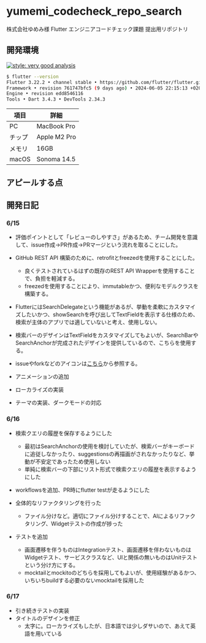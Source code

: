 # yumemi_codecheck_repo_search

株式会社ゆめみ様 Flutter エンジニアコードチェック課題 提出用リポジトリ

## 開発環境

[![style: very good analysis](https://img.shields.io/badge/style-very_good_analysis-B22C89.svg)](https://pub.dev/packages/very_good_analysis)

```bash
$ flutter --version
Flutter 3.22.2 • channel stable • https://github.com/flutter/flutter.git
Framework • revision 761747bfc5 (9 days ago) • 2024-06-05 22:15:13 +0200
Engine • revision edd8546116
Tools • Dart 3.4.3 • DevTools 2.34.3
```

| 項目   | 詳細         |
| ------ | ------------ |
| PC     | MacBook Pro  |
| チップ | Apple M2 Pro |
| メモリ | 16GB         |
| macOS  | Sonoma 14.5  |

## アピールする点

<!-- TODO 後でまとめる -->

## 開発日記

### 6/15

- 評価ポイントとして「レビューのしやすさ」があるため、チーム開発を意識して、issue作成→PR作成→PRマージという流れを取ることにした。
- GitHub REST API 構築のために、retrofitとfreezedを使用することにした。
  - 良くテストされているはずの既存のREST API Wrapperを使用することで、負担を軽減する。
  - freezedを使用することにより、immutableかつ、便利なモデルクラスを構築する。

- FlutterにはSearchDelegateという機能があるが、挙動を柔軟にカスタマイズしたいかつ、showSearchを呼び出してTextFieldを表示する仕様のため、検索が主体のアプリでは適していないと考え、使用しない。
- 検索バーのデザインはTextFieldをカスタマイズしてもよいが、SearchBarやSearchAnchorが完成されたデザインを提供しているので、こちらを使用する。
- issueやforkなどのアイコンは[こちら](https://primer.style/foundations/icons/)から参照する。
- アニメーションの追加
- ローカライズの実装
- テーマの実装、ダークモードの対応

### 6/16

- 検索クエリの履歴を保存するようにした
  - 最初はSearchAnchorの使用を検討していたが、検索バーがキーボードに追従しなかったり、suggestionsの再描画がされなかったりなど、挙動が不安定であったため使用しない
  - 単純に検索バーの下部にリスト形式で検索クエリの履歴を表示するようにした

- workflowsを追加、PR時にflutter testが走るようにした

- 全体的なリファクタリングを行った
  - ファイル分けなど。適切にファイル分けすることで、AIによるリファクタリング、Widgetテストの作成が捗った
- テストを追加
  - 画面遷移を伴うものはIntegrationテスト、画面遷移を伴わないものはWidgetテスト、サービスクラスなど、UIと関係の無いものはUnitテストという分け方にする。
  - mocktailとmockitoのどちらを採用してもよいが、使用経験があるかつ、いちいちbuildする必要のないmocktailを採用した

### 6/17

- 引き続きテストの実装
- タイトルのデザインを修正
  - 太字に。ローカライズもしたが、日本語では少しダサいので、あえて英語を用いている
